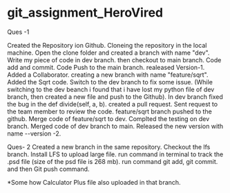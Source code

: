 # git_assignment_HeroVired

Ques -1 

Created the Repository ion Github.
Cloneing the repository in the local machine.
Open the clone folder and created a branch with name "dev". 
Write my piece of code in dev branch.
then checkout to main branch.
Code add and commit.
Code Push to the main branch.
realeased Version-1.
Added a Collaborator.
creating a new branch with name "feature/sqrt".
Added the Sqrt code.
Switch to the dev branch to fix some issue. (While switching to the dev beanch i found that i have lost my python file of dev branch, then created a new file and push to the Github).
In dev branch fixed the bug in the def divide(self, a, b).
created a pull request.
Sent request to the team member to review the code. 
feature/sqrt branch pushed to the github.
Merge code of feature/sqrt to dev.
Complted the testing on dev branch.
Merged code of dev branch to main.
Released the new version with name --version -2.



Ques- 2
Created a new branch in the same repository.
Checkout the lfs branch.
Install LFS to upload large file.
run command in terminal to track the .psd file (size of the psd file is 268 mb).
run command git add, git commit.
and then Git push command.

*Some how Calculator Plus file also uploaded in that branch.



